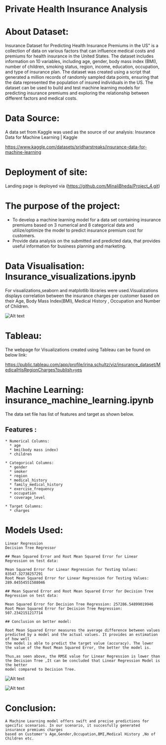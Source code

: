 # Private Health Insurance Analysis

# About Dataset:

   Insurance Dataset for Predicting Health Insurance Premiums in the US" is a collection of data on various factors that can influence medical costs and premiums
   for health insurance in the United States. The dataset includes information on 10 variables, including age, gender, body mass index (BMI), number of children,
   smoking status, region, income, education, occupation, and type of insurance plan. The dataset was created using a script that generated a million records of
   randomly sampled data points, ensuring that the data represented the population of insured individuals in the US. The dataset can be used to build and test
   machine learning models for predicting insurance premiums and exploring the relationship between different factors and medical costs.

# Data Source:

   A data set from Kaggle was used as the source of our analysis: Insurance Data for Machine Learning | Kaggle

   https://www.kaggle.com/datasets/sridharstreaks/insurance-data-for-machine-learning

# Deployment of site:

   Landing page is deployed via (https://github.com/MinaliBheda/Project_4.git)  

# The purpose of the project:

   * To develop a machine learning model for a data set containing insurance premiums based on 3 numerical and 8 categorical data
     and utilize/optimize the model to predict insurance premium cost for customers.
   * Provide data analysis on the submitted and predicted data, that provides useful information for business planning and marketing.


# Data Visualisation: Insurance_visualizations.ipynb

   For visualizations,seaborn and matplotlib libraries were used.Visualizations displays correlation between the insurance charges per customer based on their
   Age, Body Mass Index(BMI), Medical History , Occupation and Number of Children. 

![Alt text](image-1.png)

# Tableau:
   
   The webpage for Visualizations created using Tableau can be found on below link: 

   https://public.tableau.com/app/profile/irina.schultz/viz/insurance_dataset/MedicalHisRegionCharges?publish=yes

# Machine Learning: insurance_machine_learning.ipynb 

   The data set file has list of features and target as shown below.  

   ## Features : 

    * Numerical Columns:
      * age
      * bmi(body mass index)
      * children 

    * Categorical Columns: 
      * gender 
      *	smoker 
      * region 
      * medical_history 
      * family_medical_history 
      * exercise_frequency 
      * occupation 
      * coverage_level

    * Target Columns:
      * charges 

# Models Used:

    Linear Regression
    Decision Tree Regressor

    ## Mean Squared Error and Root Mean Squared Error for Linear Regression on test data: 

    Mean Squared Error for Linear Regression for Testing Values: 83547.32738257291
    Root Mean Squared Error for Linear Regression for Testing Values: 289.04554551588046

    ## Mean Squared Error and Root Mean Squared Error for Decision Tree Regression on test data: 

    Mean Squared Error for Decision Tree Regression: 257286.54899019946
    Root Mean Squared Error for Decision Tree Regression: 507.2342151217714
    
    ## Conclusion on better model:
    
    Root Mean Squared Error measures the average difference between values predicted by a model and the actual values. It provides an estimation of how well
    the model is able to predict the target value (accuracy). The lower the value of the Root Mean Squared Error, the better the model is. 
        
    Thus,as seen above, the RMSE value for Linear Regression is lower than the Decision Tree ,It can be concluded that Linear Regression Model is the better
    model compared to Decision Tree.


![Alt text](<Screen Shot 2023-08-28 at 9.31.49 pm.png>)

![Alt text](<Screen Shot 2023-08-28 at 9.32.04 pm.png>)


# Conclusion:

    A Machine Learning model offers swift and precise predictions for specific scenarios. In our scenario, it succesfully generated insurance premiums charges
    based on Customer's Age,Gender,Occupation,BMI,Medical History ,No of Children etc.

